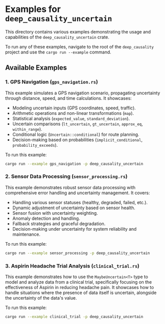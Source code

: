 # Examples for `deep_causality_uncertain`

This directory contains various examples demonstrating the usage and capabilities of the `deep_causality_uncertain` crate.

To run any of these examples, navigate to the root of the `deep_causality` project and use the `cargo run --example` command.

## Available Examples

### 1. GPS Navigation (`gps_navigation.rs`)

This example simulates a GPS navigation scenario, propagating uncertainty through distance, speed, and time calculations. It showcases:

-   Modeling uncertain inputs (GPS coordinates, speed, traffic).
-   Arithmetic operations and non-linear transformations (`map`).
-   Statistical analysis (`expected_value`, `standard_deviation`).
-   Uncertain comparisons (`lt_uncertain`, `gt_uncertain`, `approx_eq`, `within_range`).
-   Conditional logic (`Uncertain::conditional`) for route planning.
-   Decision-making based on probabilities (`implicit_conditional`, `probability_exceeds`).

To run this example:

```bash
cargo run --example gps_navigation -p deep_causality_uncertain
```

### 2. Sensor Data Processing (`sensor_processing.rs`)

This example demonstrates robust sensor data processing with comprehensive error handling and uncertainty management. It covers:

-   Handling various sensor statuses (healthy, degraded, failed, etc.).
-   Dynamic adjustment of uncertainty based on sensor health.
-   Sensor fusion with uncertainty weighting.
-   Anomaly detection and handling.
-   Fallback strategies and graceful degradation.
-   Decision-making under uncertainty for system reliability and maintenance.

To run this example:

```bash
cargo run --example sensor_processing -p deep_causality_uncertain
```

### 3. Aspirin Headache Trial Analysis (`clinical_trial.rs`)

This example demonstrates how to use the `MaybeUncertain<T>` type to model and analyze data from a clinical trial, specifically focusing on the effectiveness of Aspirin in reducing headache pain. It showcases how to handle situations where the presence of data itself is uncertain, alongside the uncertainty of the data's value.

To run this example:

```bash
cargo run --example clinical_trial -p deep_causality_uncertain
```
